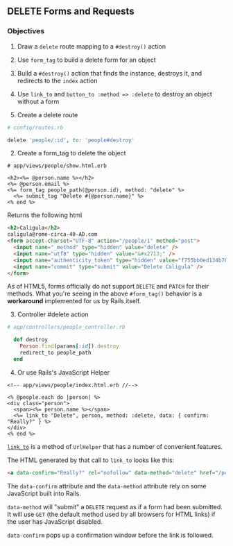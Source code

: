 ## DELETE Forms and Requests

### Objectives

1. Draw a `delete` route mapping to a `#destroy()` action
2. Use `form_tag` to build a delete form for an object
3. Build a `#destroy()` action that finds the instance, destroys it, and redirects to the `index` action
4. Use `link_to` and `button_to :method => :delete` to destroy an object without a form



1. Create a delete route 

```ruby
# config/routes.rb

delete 'people/:id', to: 'people#destroy'
```

2. Create a form_tag to delete the object

```erb
# app/views/people/show.html.erb

<h2><%= @person.name %></h2>
<%= @person.email %>
<%= form_tag people_path(@person.id), method: "delete" %>
  <%= submit_tag "Delete #{@person.name}" %>
<% end %>
```

Returns the following html

```html
<h2>Caligula</h2>
caligula@rome-circa-40-AD.com
<form accept-charset="UTF-8" action="/people/1" method="post">
  <input name="_method" type="hidden" value="delete" />
  <input name="utf8" type="hidden" value="&#x2713;" />
  <input name="authenticity_token" type="hidden" value="f755bb0ed134b76c432144748a6d4b7a7ddf2b71" />
  <input name="commit" type="submit" value="Delete Caligula" />
</form>
```


As of HTML5, forms officially do not support `DELETE` and `PATCH` for their methods. What you're seeing in the above `#form_tag()` behavior is a **workaround** implemented for us by Rails itself. 


3. Controller #delete action


```ruby
# app/controllers/people_controller.rb

  def destroy
    Person.find(params[:id]).destroy
    redirect_to people_path
  end
```


4. Or use Rails's JavaScript Helper



```erb
<!-- app/views/people/index.html.erb //-->

<% @people.each do |person| %>
<div class="person">
  <span><%= person.name %></span>
  <%= link_to "Delete", person, method: :delete, data: { confirm: "Really?" } %>
</div>
<% end %>
```

[`link_to`](http://api.rubyonrails.org/classes/ActionView/Helpers/UrlHelper.html#method-i-link_to) is a method of `UrlHelper` that has a number of convenient features.

The HTML generated by that call to `link_to` looks like this:

```html
<a data-confirm="Really?" rel="nofollow" data-method="delete" href="/people/1">Delete</a>
```

The `data-confirm` attribute and the `data-method` attribute rely on some JavaScript built into Rails.

`data-method` will "submit" a `DELETE` request as if a form had been submitted. It will use `GET` (the default method used by all browsers for HTML links) if the user has JavaScript disabled.

`data-confirm` pops up a confirmation window before the link is followed.
